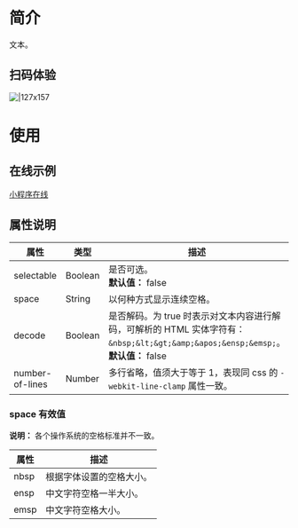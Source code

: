 # 简介

文本。

## 扫码体验

![|127x157](https://gw.alipayobjects.com/zos/skylark/b4c189f1-22d5-4832-9080-5c786ab589fd/2018/jpeg/3b380081-14e7-43a2-a4b2-17ae32d50d6f.jpeg#align=left&display=inline&height=1906&margin=%5Bobject%20Object%5D&originHeight=1906&originWidth=1540&status=done&style=none&width=127)

# 使用

## 在线示例

[小程序在线](https://opendocs.alipay.com/openbox/mini/opendocs/basic-component?view=preview&defaultPage=pages/text/index&defaultOpenedFiles=pages/text/index&theme=light)

## 属性说明

| **属性** | **类型** | **描述** |
| --- | --- | --- |
| selectable | Boolean | 是否可选。<br />**默认值：** false |
| space | String | 以何种方式显示连续空格。 |
| decode | Boolean | 是否解码。为 true 时表示对文本内容进行解码，可解析的 HTML 实体字符有：`&nbsp;&lt;&gt;&amp;&apos;&ensp;&emsp;`。<br />**默认值：** false |
| number-of-lines | Number | 多行省略，值须大于等于 1，表现同 css 的 `-webkit-line-clamp` 属性一致。 |

### space 有效值

**说明：** 各个操作系统的空格标准并不一致。

| **属性** | **描述**                 |
| -------- | ------------------------ |
| nbsp     | 根据字体设置的空格大小。 |
| ensp     | 中文字符空格一半大小。   |
| emsp     | 中文字符空格大小。       |

